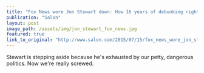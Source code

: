 ```yaml
---
title: "Fox News wore Jon Stewart down: How 16 years of debunking right-wing lies exhausted the last honest man"
publication: "Salon"
layout: post
image_path: /assets/img/jon_stewart_fox_news.jpg
featured: true
link_to_original: "http://www.salon.com/2015/07/15/fox_news_wore_jon_stewart_down_how_16_years_of_debunking_right_wing_lies_exhausted_the_last_honest_man/"
---
```

Stewart is stepping aside because he's exhausted by our petty, dangerous politics. Now we're really screwed.